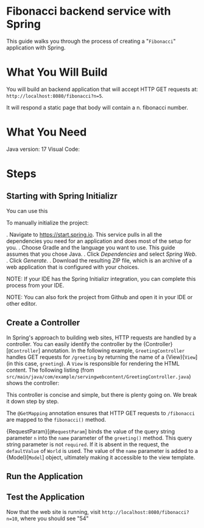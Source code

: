 # Fibonacci backend service with Spring

This guide walks you through the process of creating a "`Fibonacci`" application with Spring.

# What You Will Build

You will build an backend application that will accept HTTP GET requests at: `http://localhost:8080/fibonacci?n=5`.

It will respond a static page that body will contain a n. fibonacci number.

# What You Need

Java version: 17
Visual Code: 

# Steps
## Starting with Spring Initializr

You can use this 

To manually initialize the project:

. Navigate to https://start.spring.io.
This service pulls in all the dependencies you need for an application and does most of the setup for you.
. Choose Gradle and the language you want to use. This guide assumes that you chose Java.
. Click *Dependencies* and select *Spring Web*.
. Click *Generate*.
. Download the resulting ZIP file, which is an archive of a web application that is configured with your choices.

NOTE: If your IDE has the Spring Initializr integration, you can complete this process from your IDE.

NOTE: You can also fork the project from Github and open it in your IDE or other editor.

## Create a Controller

In Spring's approach to building web sites, HTTP requests are handled by a controller. You
can easily identify the controller by the {Controller}[`@Controller`] annotation. In the
following example, `GreetingController` handles GET requests for `/greeting` by returning
the name of a {View}[`View`] (in this case, `greeting`). A `View` is responsible for
rendering the HTML content. The following listing (from
`src/main/java/com/example/servingwebcontent/GreetingController.java`) shows the
controller:

This controller is concise and simple, but there is plenty going on. We break it down step
by step.

The `@GetMapping` annotation ensures that HTTP GET requests to `/fibonacci` are mapped to
the `fibonacci()` method.

{RequestParam}[`@RequestParam`] binds the value of the query string parameter `n` into
the `name` parameter of the `greeting()` method. This query string parameter is not
`required`. If it is absent in the request, the `defaultValue` of `World` is used. The
value of the `name` parameter is added to a {Model}[`Model`] object, ultimately making it
accessible to the view template.

## Run the Application


## Test the Application

Now that the web site is running, visit `http://localhost:8080/fibonacci?n=10`, where you should
see "54"

